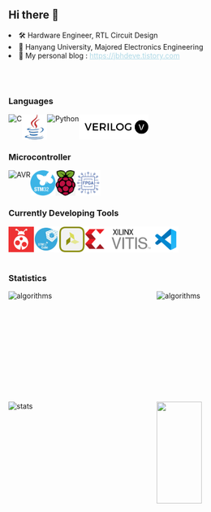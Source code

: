 ## Hi there 👋

<!--타이틀 부분-->
<li>🛠 Hardware Engineer, RTL Circuit Design </li>
<li>🏫 Hanyang University, Majored Electronics Engineering </li>
<li>📝 My personal blog : <a href="https://jbhdeve.tistory.com" style="color: #add8e6;">https://jbhdeve.tistory.com</a></li>

<br><br>

### Languages
<div width="100%">
  <img align="left" src="https://raw.githubusercontent.com/jmnote/z-icons/master/svg/c.svg" alt="C" height="50px"/>
  <img align="left" src="https://raw.githubusercontent.com/ydmins/YdMinS/main/icons/java.png" alt="Java" height="50px"/>
  <img align="left" src="https://raw.githubusercontent.com/jmnote/z-icons/master/svg/python.svg" alt="Python" height="50px"/>
  <img align="left" src="https://raw.githubusercontent.com/Verilog-Solutions/.github/main/assets/verilog-logo.svg" height="50px"/>
</div>

<br><br><br>

### Microcontroller
<div width="100%">
  <img align="left" src="https://raw.githubusercontent.com/file-icons/source/master/svg/AVR.svg" alt="AVR" height="50px"/>
  <img align="left" src="./Icons/STM32.png" alt="STM32" height="50px"/>
  <img align="left" src="./Icons/라즈베리파이.png" alt="Raspberry Pi" height="50px"/>
  <img align="left" src="./Icons/FPGA.png" height="50px"/>
</div>

<br><br><br>

### Currently Developing Tools
<div width="100%">
  <img align="left" src="./Icons/atmel_studio.png" alt="AVR" height="50px"/>
  <img align="left" src="./Icons/Logo_STM32Cube.jpg" alt="STM32" height="50px"/>
  <img align="left" src="./Icons/vivado.png" alt="Raspberry Pi" height="50px"/>
  <img align="left" src="./Icons/xilinx_vitis.png" height="50px"/>
  <img align="left" src="./Icons/visual-studio-code.png" height="50px"/>
</div>

<br><br><br><br>

### Statistics
<div style="display: flex; justify-content: space-between;">
  <img alt="algorithms" src="http://mazassumnida.wtf/api/generate_badge?boj=typhoon620" width="42%" height="200" />
  <img alt="algorithms" src="http://mazassumnida.wtf/api/generate_badge?boj=typhoon620620" width="42%" height="200" />
</div>
<br>
<div style="display: flex; justify-content: space-between;">
  <img alt="stats" align="left" src="https://github-readme-stats.vercel.app/api?username=Jeon-B-H&show_icons=true&theme=holi" width="42%" height="200" />
  <img height="200" width="42%" align="left" src="https://github-readme-stats.vercel.app/api/top-langs/?username=Jeon-B-H&hide=c%23,powershell,Mathematica,Ruby,Objective-C,Objective-C%2b%2b,Cuda&title_color=61dafb&text_color=ffffff&icon_color=61dafb&bg_color=20232a&langs_count=8&layout=compact&border_color=61dafb&hide_border=true&size_weight=0.5&count_weight=0.5" />
</div>
